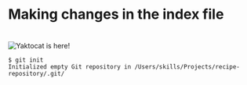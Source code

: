 # Making changes in the index file <H1>
![Yaktocat is here!](https://octodex.github.com/images/yaktocat.png)
```
$ git init
Initialized empty Git repository in /Users/skills/Projects/recipe-repository/.git/
```
